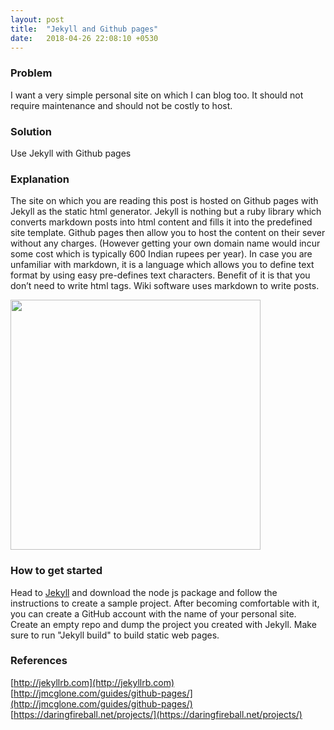 ```yaml
---
layout: post
title:  "Jekyll and Github pages"
date:   2018-04-26 22:08:10 +0530
---
```

### Problem
I want a very simple personal site on which I can blog too. It should not require maintenance and should not be costly to host.

### Solution
Use Jekyll with Github pages

### Explanation
The site on which you are reading this post is hosted on Github pages with Jekyll as the static html generator. Jekyll is nothing but a ruby library which converts markdown posts into html content and fills it into the predefined site template. Github pages then allow you to host the content on their sever without any charges. (However getting your own domain name would incur some cost which is typically 600 Indian rupees per year). In case you are unfamiliar with markdown, it is a language which allows you to define text format by using easy pre-defines text characters. Benefit of it is that you don’t need to write html tags. Wiki software uses markdown to write posts.

<img src="https://getdailyprogramming.github.io/images/jekyll.png" width="400"/>

### How to get started
Head to [Jekyll](http://jekyllrb.com) and download the node js package and follow the instructions to create a sample project. After becoming comfortable with it, you can create a GitHub account with the name of your personal site. Create an empty repo and dump the project you created with Jekyll. Make sure to run "Jekyll build" to build static web pages.

### References
[http://jekyllrb.com](http://jekyllrb.com)
[http://jmcglone.com/guides/github-pages/](http://jmcglone.com/guides/github-pages/)
[https://daringfireball.net/projects/](https://daringfireball.net/projects/)
